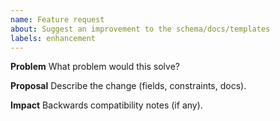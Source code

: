 ```yaml
---
name: Feature request
about: Suggest an improvement to the schema/docs/templates
labels: enhancement
---
```


**Problem**
What problem would this solve?

**Proposal**
Describe the change (fields, constraints, docs).

**Impact**
Backwards compatibility notes (if any).

